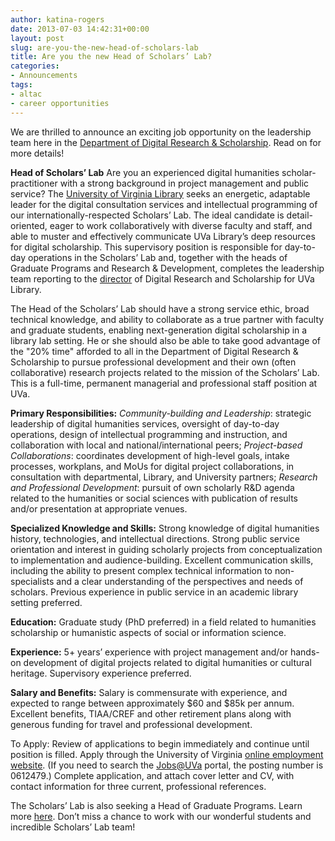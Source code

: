 ```yaml
---
author: katina-rogers
date: 2013-07-03 14:42:31+00:00
layout: post
slug: are-you-the-new-head-of-scholars-lab
title: Are you the new Head of Scholars’ Lab?
categories:
- Announcements
tags:
- altac
- career opportunities
---
```


We are thrilled to announce an exciting job opportunity on the leadership team here in the [Department of Digital Research & Scholarship](http://scholarslab.org). Read on for more details!

**Head of Scholars’ Lab**
Are you an experienced digital humanities scholar-practitioner with a strong background in project management and public service? The [University of Virginia Library](http://library.virginia.edu) seeks an energetic, adaptable leader for the digital consultation services and intellectual programming of our internationally-respected Scholars’ Lab. The ideal candidate is detail-oriented, eager to work collaboratively with diverse faculty and staff, and able to muster and effectively communicate UVa Library’s deep resources for digital scholarship. This supervisory position is responsible for day-to-day operations in the Scholars’ Lab and, together with the heads of Graduate Programs and Research & Development, completes the leadership team reporting to the [director](http://nowviskie.org/) of Digital Research and Scholarship for UVa Library.

The Head of the Scholars’ Lab should have a strong service ethic, broad technical knowledge, and ability to collaborate as a true partner with faculty and graduate students, enabling next-generation digital scholarship in a library lab setting. He or she should also be able to take good advantage of the "20% time" afforded to all in the Department of Digital Research & Scholarship to pursue professional development and their own (often collaborative) research projects related to the mission of the Scholars’ Lab. This is a full-time, permanent managerial and professional staff position at UVa.

**Primary Responsibilities:**
_Community-building and Leadership_: strategic leadership of digital humanities services, oversight of day-to-day operations, design of intellectual programming and instruction, and collaboration with local and national/international peers; _Project-based Collaborations_: coordinates development of high-level goals, intake processes, workplans, and MoUs for digital project collaborations, in consultation with departmental, Library, and University partners; _Research and Professional Development_: pursuit of own scholarly R&D agenda related to the humanities or social sciences with publication of results and/or presentation at appropriate venues.

**Specialized Knowledge and Skills:**
Strong knowledge of digital humanities history, technologies, and intellectual directions. Strong public service orientation and interest in guiding scholarly projects from conceptualization to implementation and audience-building. Excellent communication skills, including the ability to present complex technical information to non-specialists and a clear understanding of the perspectives and needs of scholars. Previous experience in public service in an academic library setting preferred.

**Education:**
Graduate study (PhD preferred) in a field related to humanities scholarship or humanistic aspects of social or information science.

**Experience:**
5+ years’ experience with project management and/or hands-on development of digital projects related to digital humanities or cultural heritage. Supervisory experience preferred.

**Salary and Benefits:**
Salary is commensurate with experience, and expected to range between approximately $60 and $85k per annum. Excellent benefits, TIAA/CREF and other retirement plans along with generous funding for travel and professional development.

To Apply:
Review of applications to begin immediately and continue until position is filled. Apply through the University of Virginia [online employment website](http://jobs.virginia.edu/applicants/Central?quickFind=70941). (If you need to search the [Jobs@UVa](http://jobs.virginia.edu) portal, the posting number is 0612479.) Complete application, and attach cover letter and CV, with contact information for three current, professional references.

The Scholars’ Lab is also seeking a Head of Graduate Programs. Learn more [here](http://www.scholarslab.org/announcements/head-graduate-programs/). Don’t miss a chance to work with our wonderful students and incredible Scholars’ Lab team!
